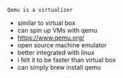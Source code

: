     Qemu is a virtualizer
* similar to virtual box
* can spin up VMs with qemu
* https://www.qemu.org/
* open source machine emulator
* better integrated with linux
* i felt it to be faster than virtual box
* can simply brew install qemu
